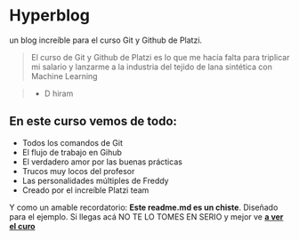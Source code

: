 # Hyperblog
un blog increíble para el curso Git y Github de Platzi. 
>El curso de Git y Github de Platzi es lo que me hacía falta para triplicar mi salario y lanzarme a la industria del tejido de lana sintética con Machine Learning

> - D hiram

## En este curso vemos de todo:
* Todos los comandos de Git
* El flujo de trabajo en Gihub
* El verdadero amor por las buenas prácticas
* Trucos muy locos del profesor
* Las personalidades múltiples de Freddy
* Creado por el increíble Platzi team

Y como un amable recordatorio: **Este readme.md es un chiste**. Diseñado para el ejemplo. Si llegas acá NO TE LO TOMES EN SERIO y mejor ve [**a ver el curo**](https://platzi.com/cursos/git-github/ "a ver el curso")